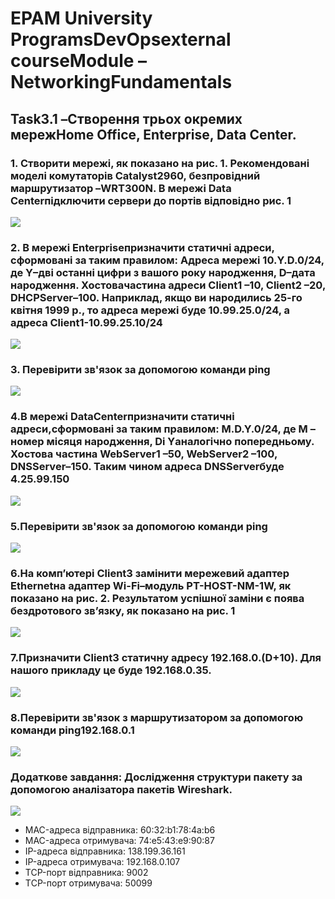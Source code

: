 # EPAM University ProgramsDevOpsexternal courseModule –NetworkingFundamentals
## Task3.1 –Створення трьох окремих мережHome Office, Enterprise, Data Center.
### 1. Створити мережі, як показано на рис. 1. Рекомендовані моделі комутаторів Catalyst2960, безпровідний  маршрутизатор –WRT300N. В мережі Data Centerпідключити сервери до портів відповідно рис. 1
 ![](images/3.1.1.png)
### 2. В  мережі Enterpriseпризначити  статичні  адреси,  сформовані  за  таким правилом: Адреса мережі 10.Y.D.0/24, де Y–дві останні цифри з вашого року народження, D–дата народження. Хостовачастина адреси Client1 –10,   Client2 –20, DHCPServer–100. Наприклад, якщо ви народились 25-го квітня  1999  р.,  то  адреса  мережі  буде  10.99.25.0/24,  а  адреса Client1-10.99.25.10/24 
![](images/3.1.2.png)
### 3. Перевірити зв'язок за допомогою команди  ping
![](Images/3.1.3.png)
### 4.В мережі DataCenterпризначити статичні адреси,сформовані за таким правилом: M.D.Y.0/24, де М –номер місяця народження, Dі Yаналогічно попередньому. Хостова частина WebServer1 –50, WebServer2 –100, DNSServer–150. Таким чином адреса  DNSServerбуде 4.25.99.150
![](images/3.1.4.png)
### 5.Перевірити зв'язок за допомогою команди  ping
![](images/3.1.5.png)
### 6.На комп’ютері Client3 замінити мережевий адаптер Ethernetна адаптер Wi-Fi–модуль PT-HOST-NM-1W,  як  показано  на  рис. 2.  Результатом успішної заміни є поява бездротового зв’язку, як показано на рис. 1
![](images/3.1.6.png)
### 7.Призначити Сlient3 статичну  адресу  192.168.0.(D+10). Для  нашого прикладу це буде 192.168.0.35.
![](images/3.1.7.png)
### 8.Перевірити  зв'язок  з  маршрутизатором  за  допомогою  команди   ping192.168.0.1
![](images/3.1.8.png)
### Додаткове завдання: Дослідження структури пакету за допомогою аналізатора пакетів Wireshark.
![](images/доп2.png)
  - MAC-адреса відправника: 60:32:b1:78:4a:b6
  - MAC-адреса отримувача: 74:e5:43:e9:90:87
  - IP-адреса відправника: 138.199.36.161
  - IP-адреса отримувача: 192.168.0.107
  - TCP-порт відправника: 9002
  - ТCP-порт отримувача: 50099
